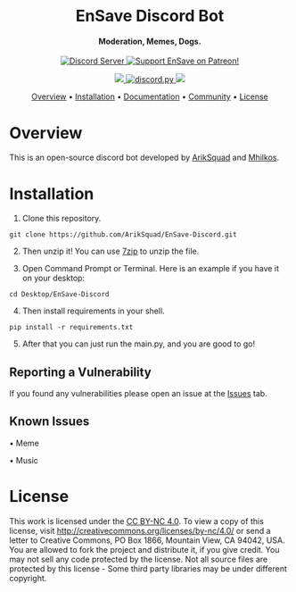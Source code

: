 
<h1 align="center">
  <br>
  <br>
  EnSave Discord Bot
  <br>
</h1>

<h4 align="center">Moderation, Memes, Dogs.</h4>

<p align="center">
  <a href="https://discord.gg/Z5N5AWJmrA">
    <img src="https://discordapp.com/api/guilds/770634445370687519/widget.png?style=shield" alt="Discord Server">
  </a>

  <a href="https://www.patreon.com/ariksquad">
    <img src="https://img.shields.io/badge/Support-EnSave!-red.svg" alt="Support EnSave on Patreon!">
  </a>
</p>
<p align="center">

 <a href="https://www.python.org/downloads/">
    <img src="https://img.shields.io/badge/python-3.8 | 3.9-brightgreen">
  </a>
   <a href="https://github.com/Rapptz/discord.py/">
     <img src="https://img.shields.io/badge/discord-py-blue.svg" alt="discord.py">
  <a href="https://creativecommons.org/licenses/by-nc/4.0/">
    <img src="https://img.shields.io/static/v1?label=license&message=BY-NC%204.0&color=orange&logo=creative%20commons&logoColor=white">
  <a href="https://twitter.com/intent/tweet?text=Wow:&url=https%3A%2F%2Fgithub.com%2FArikSquad%2FEnSave-Discord">
  </a>
  </a>
</a>
</p>

<p align="center">
  <a href="#overview">Overview</a>
  •
  <a href="#installation">Installation</a>
  •
  <a href="docs.mikart.eu">Documentation</a>
  •
  <a href="https://discord.gg/Z5N5AWJmrA">Community</a>
  •
  <a href="#license">License</a>
</p>


# Overview
This is an open-source discord bot developed by [ArikSquad](http://github.com/Ariksquad) and [Mhilkos](http://github.com/Mhilkos).

# Installation
1. Clone this repository.
```
git clone https://github.com/ArikSquad/EnSave-Discord.git
```
2. Then unzip it!
You can use [7zip](https://www.7-zip.org/) to unzip the file.
  
3. Open Command Prompt or Terminal. Here is an example if you have it on your desktop: 
  ```
  cd Desktop/EnSave-Discord
  ```
 
4. Then install requirements in your shell.
```
pip install -r requirements.txt
```

5. After that you can just run the main.py, and you are good to go!


## Reporting a Vulnerability

If you found any vulnerabilities please open an issue at the <a href="https://github.com/ArikSquad/EnSave-Discord/issues">Issues</a> tab.

## Known Issues
 •  Meme
 
 •  Music
 
# License
This work is licensed under the [CC BY-NC 4.0](https://creativecommons.org/licenses/by-nc/4.0/). To view a copy of this license, visit http://creativecommons.org/licenses/by-nc/4.0/ or send a letter to Creative Commons, PO Box 1866, Mountain View, CA 94042, USA. You are allowed to fork the project and distribute it, if you give credit. You may not sell any code protected by the license. Not all source files are protected by this license - Some third party libraries may be under different copyright.

